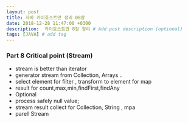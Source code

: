 ```yaml
---
layout: post
title: 자바 카이호스트만 정리 08장
date: 2018-12-28 11:47:00 +0300
description:  카이호스트만 8장 정리 # Add post description (optional)
tags: [JAVA] # add tag
---
```

### Part 8 Critical point (Stream)
- stream is better than iterator
- generator stream from Collection, Arrays ..
- select element for filter , transform to element for map
- result for count,max,min,findFirst,findAny 
- Optional
- process safely null value;
- stream result collect for Collection, String , mpa
- parell Stream


### 
